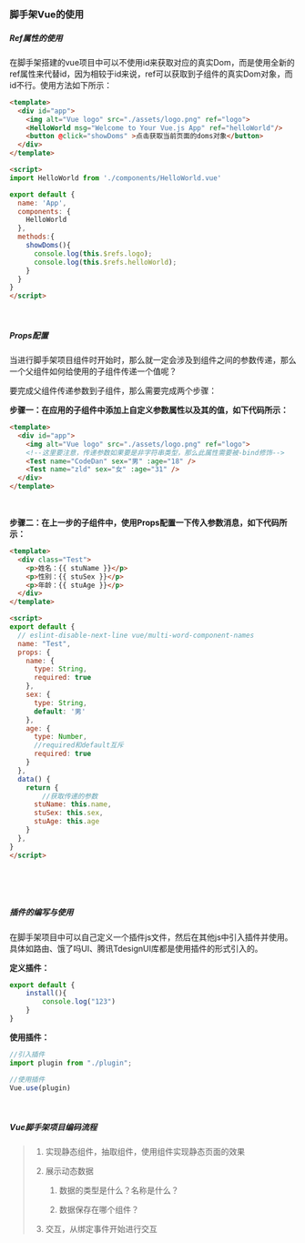### 脚手架Vue的使用

##### Ref属性的使用

在脚手架搭建的vue项目中可以不使用id来获取对应的真实Dom，而是使用全新的ref属性来代替id，因为相较于id来说，ref可以获取到子组件的真实Dom对象，而id不行。使用方法如下所示：

```html
<template>
  <div id="app">
    <img alt="Vue logo" src="./assets/logo.png" ref="logo">
    <HelloWorld msg="Welcome to Your Vue.js App" ref="helloWorld"/>
    <button @click="showDoms" >点击获取当前页面的doms对象</button>
  </div>
</template>

<script>
import HelloWorld from './components/HelloWorld.vue'

export default {
  name: 'App',
  components: {
    HelloWorld
  },
  methods:{
    showDoms(){
      console.log(this.$refs.logo);
      console.log(this.$refs.helloWorld);
    }
  }
}
</script>
```

    

##### Props配置

当进行脚手架项目组件时开始时，那么就一定会涉及到组件之间的参数传递，那么一个父组件如何给使用的子组件传递一个值呢？

要完成父组件传递参数到子组件，那么需要完成两个步骤：

**步骤一：在应用的子组件中添加上自定义参数属性以及其的值，如下代码所示：**

```html
<template>
  <div id="app">
    <img alt="Vue logo" src="./assets/logo.png" ref="logo">
    <!--这里要注意，传递参数如果要是非字符串类型，那么此属性需要被-bind修饰-->
    <Test name="CodeDan" sex="男" :age="18" />
    <Test name="zld" sex="女" :age="31" />
  </div>
</template>
```

    

**步骤二：在上一步的子组件中，使用Props配置一下传入参数消息，如下代码所示：**

```html
<template>
  <div class="Test">
    <p>姓名：{{ stuName }}</p>
    <p>性别：{{ stuSex }}</p>
    <p>年龄：{{ stuAge }}</p>
  </div>
</template>

<script>
export default {
  // eslint-disable-next-line vue/multi-word-component-names
  name: "Test",
  props: {
    name: {
      type: String,
      required: true
    },
    sex: {
      type: String,
      default: '男'
    },
    age: {
      type: Number,
      //required和default互斥
      required: true
    }
  },
  data() {
    return {
        //获取传递的参数
      stuName: this.name,
      stuSex: this.sex,
      stuAge: this.age
    }
  },
}
</script>
```

    

    

##### 插件的编写与使用

在脚手架项目中可以自己定义一个插件js文件，然后在其他js中引入插件并使用。具体如路由、饿了吗UI、腾讯TdesignUI库都是使用插件的形式引入的。

**定义插件：**

```js
export default {
    install(){
        console.log("123")
    }
}
```

**使用插件：**

```js
//引入插件
import plugin from "./plugin";

//使用插件
Vue.use(plugin)
```

    

##### Vue脚手架项目编码流程

> 1. 实现静态组件，抽取组件，使用组件实现静态页面的效果
> 
> 2. 展示动态数据
>    
>    1. 数据的类型是什么？名称是什么？
>    
>    2. 数据保存在哪个组件？
> 
> 3. 交互，从绑定事件开始进行交互
